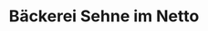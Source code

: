 ---
title: "Bäckerei Sehne im Netto"
url: /hildrizhausen/baeckerei-sehne-im-netto/
shop: Bäckerei
---